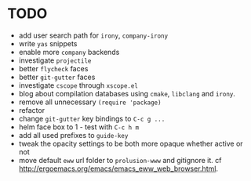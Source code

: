 # TODO

* add user search path for `irony`, `company-irony`
* write `yas` snippets
* enable more `company` backends
* investigate `projectile`
* better `flycheck` faces
* better `git-gutter` faces
* investigate `cscope` through `xscope.el`
* blog about compilation databases using `cmake`, `libclang` and `irony`.
* remove all unnecessary `(require 'package)`
* refactor
* change `git-gutter` key bindings to `C-c g ...`
* helm face box to 1 - test with `C-c h m`
* add all used prefixes to `guide-key`
* tweak the opacity settings to be both more opaque whether active or not
* move default `eww` url folder to `prolusion-www` and gitignore it. cf http://ergoemacs.org/emacs/emacs_eww_web_browser.html.
